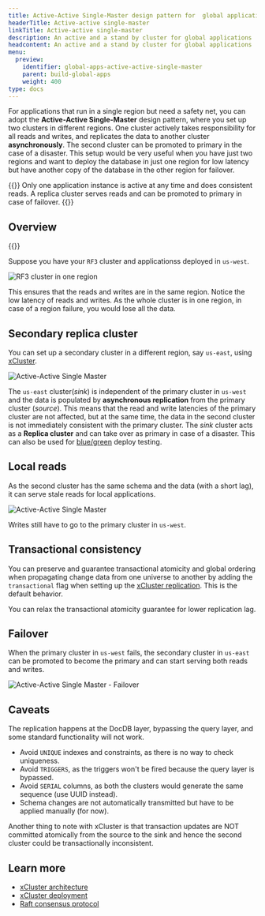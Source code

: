 ```yaml
---
title: Active-Active Single-Master design pattern for  global applications
headerTitle: Active-active single-master
linkTitle: Active-active single-master
description: An active and a stand by cluster for global applications
headcontent: An active and a stand by cluster for global applications
menu:
  preview:
    identifier: global-apps-active-active-single-master
    parent: build-global-apps
    weight: 400
type: docs
---
```


For applications that run in a single region but need a safety net, you can adopt the **Active-Active Single-Master** design pattern, where you set up two clusters in different regions. One cluster actively takes responsibility for all reads and writes, and replicates the data to another cluster **asynchronously**. The second cluster can be promoted to primary in the case of a disaster. This setup would be very useful when you have just two regions and want to deploy the database in just one region for low latency but have another copy of the database in the other region for failover.

{{<tip>}}
Only one application instance is active at any time and does consistent reads. A replica cluster serves reads and can be promoted to primary in case of failover.
{{</tip>}}

## Overview

{{<cluster-setup-tabs list="local,anywhere">}}

Suppose you have your `RF3` cluster and applicationss deployed in `us-west`.

![RF3 cluster in one region](/images/develop/global-apps/aa-single-master-1region.png)

This ensures that the reads and writes are in the same region. Notice the low latency of reads and writes. As the whole cluster is in one region, in case of a region failure, you would lose all the data.

## Secondary replica cluster

You can set up a secondary cluster in a different region, say `us-east`, using [xCluster](../../../architecture/docdb-replication/async-replication).

![Active-Active Single Master](/images/develop/global-apps/aa-single-master-setup.png)

The `us-east` cluster(_sink_) is independent of the primary cluster in `us-west` and the data is populated by **asynchronous replication** from the primary cluster (_source_). This means that the read and write latencies of the primary cluster are not affected, but at the same time, the data in the second cluster is not immediately consistent with the primary cluster. The _sink_ cluster acts as a **Replica cluster** and can take over as primary in case of a disaster. This can also be used for [blue/green](https://en.wikipedia.org/wiki/Blue-green_deployment) deploy testing.

## Local reads

As the second cluster has the same schema and the data (with a short lag), it can serve stale reads for local applications.

![Active-Active Single Master](/images/develop/global-apps/aa-single-master-reads.png)

Writes still have to go to the primary cluster in `us-west`.

## Transactional consistency

You can preserve and guarantee transactional atomicity and global ordering when propagating change data from one universe to another by adding the `transactional` flag when setting up the [xCluster replication](../../../deploy/multi-dc/async-replication-transactional/#set-up-unidirectional-transactional-replication). This is the default behavior.

You can relax the transactional atomicity guarantee for lower replication lag.

## Failover

When the primary cluster in `us-west` fails, the secondary cluster in `us-east` can be promoted to become the primary and can start serving both reads and writes.

![Active-Active Single Master - Failover](/images/develop/global-apps/aa-single-master-failover.png)

## Caveats

The replication happens at the DocDB layer, bypassing the query layer, and some standard functionality will not work.

- Avoid `UNIQUE` indexes and constraints, as there is no way to check uniqueness.
- Avoid `TRIGGERS`, as the triggers won't be fired because the query layer is bypassed.
- Avoid `SERIAL` columns, as both the clusters would generate the same sequence (use UUID instead).
- Schema changes are not automatically transmitted but have to be applied manually (for now).

Another thing to note with xCluster is that transaction updates are NOT committed atomically from the source to the sink and hence the second cluster could be transactionally inconsistent.

## Learn more

- [xCluster architecture](../../../architecture/docdb-replication/async-replication)
- [xCluster deployment](../../../explore/multi-region-deployments/asynchronous-replication-ysql/)
- [Raft consensus protocol](../../../architecture/docdb-replication/replication)